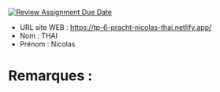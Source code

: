 [![Review Assignment Due Date](https://classroom.github.com/assets/deadline-readme-button-22041afd0340ce965d47ae6ef1cefeee28c7c493a6346c4f15d667ab976d596c.svg)](https://classroom.github.com/a/gSiCmYxP)

- URL site WEB : https://tp-6-pracht-nicolas-thai.netlify.app/
- Nom : THAI
- Prénom : Nicolas

# Remarques :
